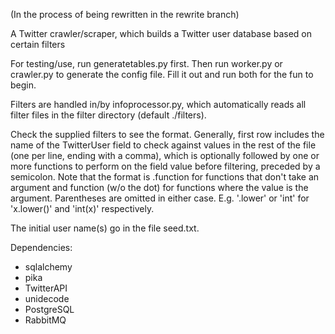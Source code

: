 (In the process of being rewritten in the rewrite branch)

A Twitter crawler/scraper, which builds a Twitter user database based on certain filters

For testing/use, run generatetables.py first. Then run worker.py or crawler.py to generate the config file. Fill it out and run both for the fun to begin.

Filters are handled in/by infoprocessor.py, which automatically reads all filter files in the filter directory (default ./filters).

Check the supplied filters to see the format. Generally, first row includes the name of the TwitterUser field to check against values in the rest of the file (one per line, ending with a comma), which is optionally followed by one or more functions to perform on the field value before filtering, preceded by a semicolon. Note that the format is .function for functions that don't take an argument and function (w/o the dot) for functions where the value is the argument. Parentheses are omitted in either case.
E.g. '.lower' or 'int' for 'x.lower()' and 'int(x)' respectively.

The initial user name(s) go in the file seed.txt.

Dependencies:
* sqlalchemy
* pika
* TwitterAPI
* unidecode
* PostgreSQL
* RabbitMQ
